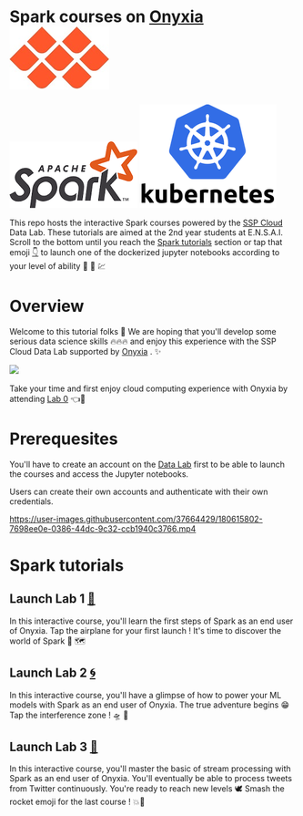 # Spark courses on [Onyxia](https://www.onyxia.sh/)           [![](First-steps-with-cloud-computing/img/Onyxia.png)](https://www.onyxia.sh/) 
[![](First-steps-with-cloud-computing/img/Apache_Spark_logo.png)](https://spark.apache.org/)  [![](First-steps-with-cloud-computing/img/kuberneteslogo.png)](https://kubernetes.io/docs/home/)

This repo hosts the interactive Spark courses powered by the [SSP Cloud](https://datalab.sspcloud.fr/home) Data Lab. These tutorials are aimed at the 2nd year students at E.N.S.A.I.
Scroll to the bottom until you reach the [Spark tutorials](#spark-tutorials) section or tap that emoji [:point_down:](#spark-tutorials) to launch one of the dockerized jupyter notebooks according to your level of ability :mechanical_arm: :brain: :chart:

# Overview

Welcome to this tutorial folks :rainbow: 
We are hoping that you'll develop some serious data science skills :fire::fire::fire:  and enjoy this experience with the SSP Cloud Data Lab supported by [Onyxia](https://github.com/InseeFrLab/onyxia-web) . :sparkles:

[![](https://user-images.githubusercontent.com/37664429/180615611-708972a5-0d61-480b-9e93-4f1c87005168.gif)](https://datalab.sspcloud.fr/catalog/inseefrlab-helm-charts-datascience "Cliquez pour accéder au catalogue de services ")

Take your time and first enjoy cloud computing experience with Onyxia by attending [Lab 0](https://github.com/TheAIWizard/Hands-on-Spark-Lab/blob/main/First-steps-with-cloud-computing/First-steps-with-cloud-computing.md) :point_left::seat: 

# Prerequesites

You'll have to create an account on the [Data Lab](https://datalab.sspcloud.fr/home) first to be able to launch the courses and access the Jupyter notebooks.

Users can create their own accounts and authenticate with their own credentials.

https://user-images.githubusercontent.com/37664429/180615802-7698ee0e-0386-44dc-9c32-ccb1940c3766.mp4

# Spark tutorials

## Launch Lab 1 [:flight_departure:](https://datalab.sspcloud.fr/launcher/inseefrlab-helm-charts-datascience/jupyter?autoLaunch=true&kubernetes.role=%C2%ABadmin%C2%BB&init.personalInit=%C2%ABhttps%3A%2F%2Fraw.githubusercontent.com%2FTheAIWizard%2FHands-on-Spark-Lab%2Fmain%2Finit_jupyter_lab_1.sh%C2%BB&security.allowlist.enabled=false&spark.sparkui=true) 

In this interactive course, you'll learn the first steps of Spark as an end user of Onyxia.
Tap the airplane for your first launch ! It's time to discover the world of Spark :sparkling_heart: :world_map:

## Launch Lab 2 [:cyclone:](https://datalab.sspcloud.fr/launcher/inseefrlab-helm-charts-datascience/jupyter?autoLaunch=true&kubernetes.role=%C2%ABadmin%C2%BB&init.personalInit=%C2%ABhttps%3A%2F%2Fraw.githubusercontent.com%2FTheAIWizard%2FHands-on-Spark-Lab%2Fmain%2Finit_jupyter_lab_2.sh%C2%BB&security.allowlist.enabled=false&spark.sparkui=true) 

In this interactive course, you'll have a glimpse of how to power your ML models with Spark as an end user of Onyxia.
The true adventure begins :grin: Tap the interference zone ! :flying_saucer: :robot:

## Launch Lab 3 [:rocket:](https://datalab.sspcloud.fr/launcher/inseefrlab-helm-charts-datascience/jupyter?autoLaunch=true&kubernetes.role=%C2%ABadmin%C2%BB&init.personalInit=%C2%ABhttps%3A%2F%2Fraw.githubusercontent.com%2FTheAIWizard%2FHands-on-Spark-Lab%2Fmain%2Finit_jupyter_lab_3.sh%C2%BB&security.allowlist.enabled=false&spark.sparkui=true) 

In this interactive course, you'll master the basic of stream processing with Spark as an end user of Onyxia.
You'll eventually be able to process tweets from Twitter continuously.
You're ready to reach new levels :dove: Smash the rocket emoji for the last course ! :boom::100:
